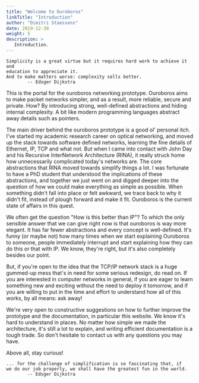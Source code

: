 ```yaml
---
title: "Welcome to Ouroboros"
linkTitle: "Introduction"
author: "Dimitri Staessens"
date: 2019-12-30
weight: 5
description: >
   Introduction.
---
```


```
Simplicity is a great virtue but it requires hard work to achieve it and
education to appreciate it.
And to make matters worse: complexity sells better.
        -- Edsger Dijkstra
```

This is the portal for the ouroboros networking prototype. Ouroboros
aims to make packet networks simpler, and as a result, more reliable,
secure and private. How? By introducing strong, well-defined
abstractions and hiding internal complexity. A bit like modern
programming languages abstract away details such as pointers.

The main driver behind the ouroboros prototype is a good ol' personal
itch. I've started my academic research career on optical networking,
and moved up the stack towards software defined networks, learning the
fine details of Ethernet, IP, TCP and what not. But when I came into
contact with John Day and his Recursive InterNetwork Architecture
(RINA), it really struck home how unnecessarily complicated today's
networks are. The core abstractions that RINA moved towards simplify
things a lot. I was fortunate to have a PhD student that understood
the implications of these abstractions, and together we just went on
and digged deeper into the question of how we could make everything as
simple as possible. When something didn't fall into place or felt
awkward, we trace back to why it didn't fit, instead of plough forward
and make it fit. Ouroboros is the current state of affairs in this
quest.

We often get the question "How is this better than IP"? To which the
only sensible answer that we can give right now is that ouroboros is
way more elegant. It has far fewer abstractions and every concept is
well-defined. It's funny (or maybe not) how many times when we start
explaining Ouroboros to someone, people immediately interrupt and
start explaining how they can do this or that with IP. We know,
they're right, but it's also completely besides our point.

But, if you're open to the idea that the TCP/IP network stack is a
huge gummed-up mess that's in need for some serious redesign, do read
on. If you are interested in computer networks in general, if you are
eager to learn something new and exciting without the need to deploy
it tomorrow, and if you are willing to put in the time and effort to
understand how all of this works, by all means: ask away!

We're very open to constructive suggestions on how to further improve
the prototype and the documentation, in particular this website. We
know it's hard to understand in places. No matter how simple we made
the architecture, it's still a lot to explain, and writing efficient
documentation is a tough trade. So don't hesitate to contact us with
any questions you may have.

Above all, stay curious!

```
... for the challenge of simplification is so fascinating that, if
we do our job properly, we shall have the greatest fun in the world.
        -- Edsger Dijkstra
```